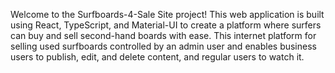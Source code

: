 Welcome to the Surfboards-4-Sale Site project! 
This web application is built using React, TypeScript, and Material-UI to create a platform where surfers can buy and sell
 second-hand boards with ease.
 This internet platform for selling used surfboards controlled by an admin user and enables business users to publish, edit, and delete content, and regular users to watch it.
